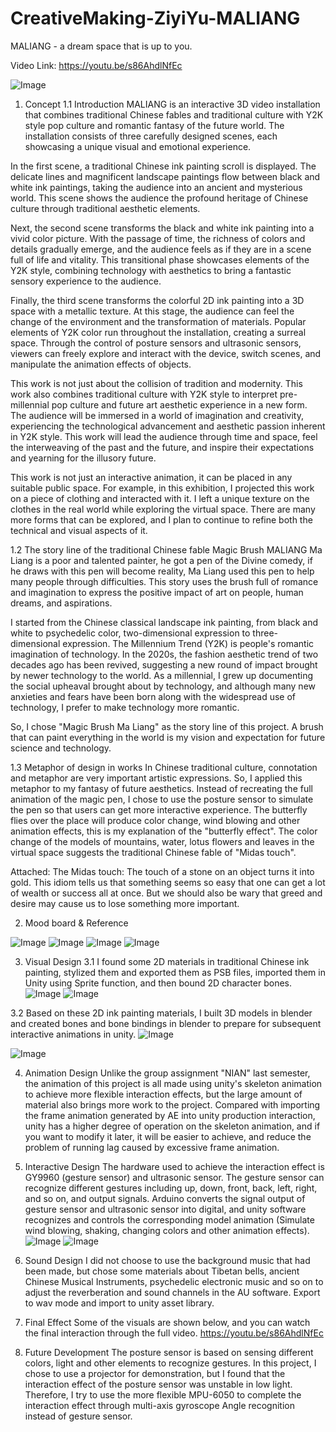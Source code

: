 # CreativeMaking-ZiyiYu-MALIANG
MALIANG - a dream space that is up to you.

Video Link: https://youtu.be/s86AhdlNfEc

![Image](https://github.com/zyYu22/CreativeMaking-ZiyiYu-MALIANG/blob/main/Effect_Elements/cover.png)

1. Concept
1.1 Introduction
MALIANG is an interactive 3D video installation that combines traditional Chinese fables and traditional culture with Y2K style pop culture and romantic fantasy of the future world. The installation consists of three carefully designed scenes, each showcasing a unique visual and emotional experience.

In the first scene, a traditional Chinese ink painting scroll is displayed. The delicate lines and magnificent landscape paintings flow between black and white ink paintings, taking the audience into an ancient and mysterious world. This scene shows the audience the profound heritage of Chinese culture through traditional aesthetic elements.

Next, the second scene transforms the black and white ink painting into a vivid color picture. With the passage of time, the richness of colors and details gradually emerge, and the audience feels as if they are in a scene full of life and vitality. This transitional phase showcases elements of the Y2K style, combining technology with aesthetics to bring a fantastic sensory experience to the audience.

Finally, the third scene transforms the colorful 2D ink painting into a 3D space with a metallic texture. At this stage, the audience can feel the change of the environment and the transformation of materials. Popular elements of Y2K color run throughout the installation, creating a surreal space. Through the control of posture sensors and ultrasonic sensors, viewers can freely explore and interact with the device, switch scenes, and manipulate the animation effects of objects.

This work is not just about the collision of tradition and modernity. This work also combines traditional culture with Y2K style to interpret pre-millennial pop culture and future art aesthetic experience in a new form. The audience will be immersed in a world of imagination and creativity, experiencing the technological advancement and aesthetic passion inherent in Y2K style. This work will lead the audience through time and space, feel the interweaving of the past and the future, and inspire their expectations and yearning for the illusory future.

This work is not just an interactive animation, it can be placed in any suitable public space. For example, in this exhibition, I projected this work on a piece of clothing and interacted with it. I left a unique texture on the clothes in the real world while exploring the virtual space. There are many more forms that can be explored, and I plan to continue to refine both the technical and visual aspects of it.

1.2 The story line of the traditional Chinese fable Magic Brush MALIANG
Ma Liang is a poor and talented painter, he got a pen of the Divine comedy, if he draws with this pen will become reality, Ma Liang used this pen to help many people through difficulties. This story uses the brush full of romance and imagination to express the positive impact of art on people, human dreams, and aspirations.

I started from the Chinese classical landscape ink painting, from black and white to psychedelic color, two-dimensional expression to three-dimensional expression. The Millennium Trend (Y2K) is people's romantic imagination of technology. In the 2020s, the fashion aesthetic trend of two decades ago has been revived, suggesting a new round of impact brought by newer technology to the world. As a millennial, I grew up documenting the social upheaval brought about by technology, and although many new anxieties and fears have been born along with the widespread use of technology, I prefer to make technology more romantic.

So, I chose "Magic Brush Ma Liang" as the story line of this project. A brush that can paint everything in the world is my vision and expectation for future science and technology.

1.3 Metaphor of design in works
In Chinese traditional culture, connotation and metaphor are very important artistic expressions. So, I applied this metaphor to my fantasy of future aesthetics. Instead of recreating the full animation of the magic pen, I chose to use the posture sensor to simulate the pen so that users can get more interactive experience. The butterfly flies over the place will produce color change, wind blowing and other animation effects, this is my explanation of the "butterfly effect". The color change of the models of mountains, water, lotus flowers and leaves in the virtual space suggests the traditional Chinese fable of "Midas touch".

Attached:
The Midas touch: The touch of a stone on an object turns it into gold. This idiom tells us that something seems so easy that one can get a lot of wealth or success all at once. But we should also be wary that greed and desire may cause us to lose something more important.








2.	Mood board & Reference

![Image](https://github.com/zyYu22/CreativeMaking-ZiyiYu-MALIANG/blob/main/Reference_Elements/87bf33759fd1145df8be473706986ebf.jpg)
![Image](https://github.com/zyYu22/CreativeMaking-ZiyiYu-MALIANG/blob/main/Reference_Elements/7a980e657af72287d6b0898e2c8ae8dd.jpg) 
![Image](https://github.com/zyYu22/CreativeMaking-ZiyiYu-MALIANG/blob/main/Reference_Elements/f3df47c90131d6ac518a9bfa163cef4a.jpg)
![Image](https://github.com/zyYu22/CreativeMaking-ZiyiYu-MALIANG/blob/main/Reference_Elements/f7ec3251081eefae8a854d88796238bd.jpg)
   

3.	Visual Design
3.1	I found some 2D materials in traditional Chinese ink painting, stylized them and exported them as PSB files, imported them in Unity using Sprite function, and then bound 2D character bones.
![Image](https://github.com/zyYu22/CreativeMaking-ZiyiYu-MALIANG/blob/main/Effect_Elements/VE.JPG)
![Image](https://github.com/zyYu22/CreativeMaking-ZiyiYu-MALIANG/blob/main/Effect_Elements/VE1.png)

3.2	Based on these 2D ink painting materials, I built 3D models in blender and created bones and bone bindings in blender to prepare for subsequent interactive animations in unity.
![Image](https://github.com/zyYu22/CreativeMaking-ZiyiYu-MALIANG/blob/main/Effect_Elements/VE3.png)

![Image](https://github.com/zyYu22/CreativeMaking-ZiyiYu-MALIANG/blob/main/Effect_Elements/UnityTest.JPG)

 
 


4.	Animation Design
Unlike the group assignment "NIAN" last semester, the animation of this project is all made using unity's skeleton animation to achieve more flexible interaction effects, but the large amount of material also brings more work to the project. Compared with importing the frame animation generated by AE into unity production interaction, unity has a higher degree of operation on the skeleton animation, and if you want to modify it later, it will be easier to achieve, and reduce the problem of running lag caused by excessive frame animation.

   
 






5.	Interactive Design
The hardware used to achieve the interaction effect is GY9960 (gesture sensor) and ultrasonic sensor. The gesture sensor can recognize different gestures including up, down, front, back, left, right, and so on, and output signals. Arduino converts the signal output of gesture sensor and ultrasonic sensor into digital, and unity software recognizes and controls the corresponding model animation (Simulate wind blowing, shaking, changing colors and other animation effects).
![Image](https://github.com/zyYu22/CreativeMaking-ZiyiYu-MALIANG/blob/main/Effect_Elements/ArduinoTest.JPG)
![Image](https://github.com/zyYu22/CreativeMaking-ZiyiYu-MALIANG/blob/main/Effect_Elements/InteractiveTest.JPG)

   


6.	Sound Design
I did not choose to use the background music that had been made, but chose some materials about Tibetan bells, ancient Chinese Musical Instruments, psychedelic electronic music and so on to adjust the reverberation and sound channels in the AU software. Export to wav mode and import to unity asset library.

   


7.	Final Effect
Some of the visuals are shown below, and you can watch the final interaction through the full video.
https://youtu.be/s86AhdlNfEc
8.	Future Development
The posture sensor is based on sensing different colors, light and other elements to recognize gestures. In this project, I chose to use a projector for demonstration, but I found that the interaction effect of the posture sensor was unstable in low light. Therefore, I try to use the more flexible MPU-6050 to complete the interaction effect through multi-axis gyroscope Angle recognition instead of gesture sensor.

 
 
